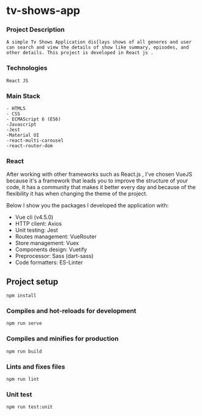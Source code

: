 # tv-shows-app

### Project Description

```
A simple Tv Shows Application dis[lays shows of all generes and user can search and view the details of show like summary, episodes, and other details. This project is developed in React js .
```

### Technologies

```
React JS
```

### Main Stack

```
- HTML5
- CSS
- ECMAScript 6 (ES6)
-Javascript
-Jest
-Material UI
-react-multi-carousel
-react-router-dom
```

### React

After working with other frameworks such as React.js , I've chosen VueJS because it's a framework that leads you to improve the structure of your code, it has a community that makes it better every day and because of the flexibility it has when changing the theme of the project.

Below I show you the packages I developed the application with:

- Vue cli (v4.5.0)
- HTTP client: Axios
- Unit testing: Jest
- Routes management: VueRouter
- Store management: Vuex
- Components design: Vuetify
- Preprocessor: Sass (dart-sass)
- Code formatters: ES-Linter

## Project setup

```
npm install
```

### Compiles and hot-reloads for development

```
npm run serve
```

### Compiles and minifies for production

```
npm run build
```

### Lints and fixes files

```
npm run lint
```

### Unit test

```
npm run test:unit
```
